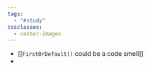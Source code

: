 ```yaml
---
tags:
  - "#study"
cssclasses:
  - center-images
---
```

- [[`FirstOrDefault()` could be a code smell]]
- 


